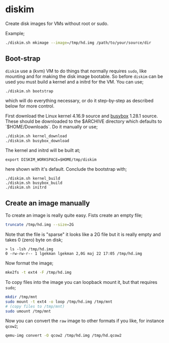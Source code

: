 # diskim

Create disk images for VMs without root or sudo.

Example;

```bash
./diskim.sh mkimage --image=/tmp/hd.img /path/to/your/source/dir
```

## Boot-strap

`diskim` use a (kvm) VM to do things that normally requires `sudo`,
like mounting and for making the disk image bootable. So before
`diskim` can be used you must build a kernel and a initrd for the VM.
You can use;

```
./diskim.sh bootstrap
```

which will do everything necessary, or do it step-by-step as described
below for more control.

First download the Linux kernel 4.16.9 source and
[busybox](https://busybox.net/) 1.28.1 source. These should be
downloaded to the $ARCHIVE directory which defaults to
`$HOME/Downloads`. Do it manually or use;

```bash
./diskim.sh kernel_download
./diskim.sh busybox_download
```

The kernel and initrd will be built at;

```
export DISKIM_WORKSPACE=$HOME/tmp/diskim
```

here shown with it's default. Conclude the bootstrap with;

```
./diskim.sh kernel_build
./diskim.sh busybox_build
./diskim.sh initrd
```

## Create an image manually

To create an image is really quite easy. Fists create an empty
file;

```bash
truncate /tmp/hd.img --size=2G
```

Note that the file is "sparse" it looks like a 2G file but it is
really empty and takes 0 (zero) byte on disk;

```
> ls -lsh /tmp/hd.img
0 -rw-rw-r-- 1 lgekman lgekman 2,0G maj 22 17:05 /tmp/hd.img
```

Now format the image;

```bash
mke2fs -t ext4 -F /tmp/hd.img
```

To copy files into the image you can loopback mount it, but that
requires `sudo`;

```bash
mkdir /tmp/mnt
sudo mount -t ext4 -o loop /tmp/hd.img /tmp/mnt
# (copy files to /tmp/mnt)
sudo umount /tmp/mnt
```

Now you can convert the `raw` image to other formats if you like, for
instance `qcow2`;

```bash
qemu-img convert -O qcow2 /tmp/hd.img /tmp/hd.qcow2
```

